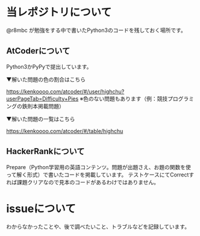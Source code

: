 # 当レポジトリについて
@r8mbc が勉強をする中で書いたPython3のコードを残しておく場所です。

## AtCoderについて
Python3かPyPyで提出しています。

▼解いた問題の色の割合はこちら

https://kenkoooo.com/atcoder/#/user/highchu?userPageTab=Difficulty+Pies
※色のない問題もあります（例：競技プログラミングの鉄則本掲載問題）

▼解いた問題の一覧はこちら

https://kenkoooo.com/atcoder/#/table/highchu

## HackerRankについて
Prepare（Python学習用の英語コンテンツ。問題が出題さえ、お題の関数を使って解く形式）で書いたコードを掲載しています。
テストケースにてCorrectすれば課題クリアなので見本のコードがあるわけではありません。

# issueについて
わからなかったことや、後で調べたいこと、トラブルなどを記録しています。
